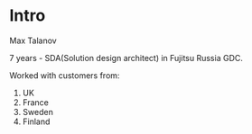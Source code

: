 # Intro
Max Talanov

7 years - SDA(Solution design architect) in Fujitsu Russia GDC.

Worked with customers from:

1. UK
1. France
1. Sweden
1. Finland
